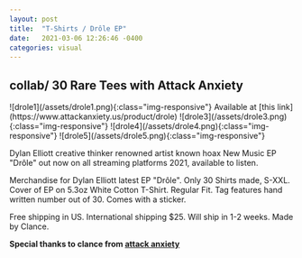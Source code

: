 ```yaml
---
layout: post
title:  "T-Shirts / Drôle EP"
date:   2021-03-06 12:26:46 -0400
categories: visual
--- 
```



<h2>collab/ 30 Rare Tees with Attack Anxiety</h2>
![drole1](/assets/drole1.png){:class="img-responsive"}
Available at [this link](https://www.attackanxiety.us/product/drole)
![drole3](/assets/drole3.png){:class="img-responsive"}
![drole4](/assets/drole4.png){:class="img-responsive"}
![drole5](/assets/drole5.png){:class="img-responsive"}

Dylan Elliott creative thinker renowned artist known hoax New Music EP "Drôle" out now on all streaming platforms 2021, available to listen.

Merchandise for Dylan Elliott latest EP "Drôle". Only 30 Shirts made, S-XXL. Cover of EP on 5.3oz White Cotton T-Shirt. Regular Fit. Tag features hand written number out of 30. Comes with a sticker.

Free shipping in US. International shipping $25. Will ship in 1-2 weeks. Made by Clance.

<b>Special thanks to clance from [attack anxiety](https://www.attackanxiety.us)</b>
